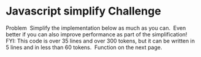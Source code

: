 # Javascript simplify Challenge
Problem‌ ‌
Simplify‌ ‌the‌ ‌implementation‌ ‌below‌ ‌as‌ ‌much‌ ‌as‌ ‌you‌ ‌can.‌ ‌
Even‌ ‌better‌ ‌if‌ ‌you‌ ‌can‌ ‌also‌ ‌improve‌ ‌performance‌ ‌as‌ ‌part‌ ‌of‌ ‌the‌ ‌simplification!‌ ‌
FYI:‌ ‌This‌ ‌code‌ ‌is‌ ‌over‌ ‌35‌ ‌lines‌ ‌and‌ ‌over‌ ‌300‌ ‌tokens,‌ ‌but‌ ‌it‌ ‌can‌ ‌be‌ ‌written‌ ‌in‌ ‌
5‌ ‌lines‌ ‌and‌ ‌in‌ ‌less‌ ‌than‌ ‌60‌ ‌tokens.‌ ‌
Function‌ ‌on‌ ‌the‌ ‌next‌ ‌page.‌
